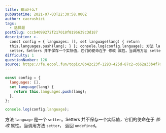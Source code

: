 ```yaml
---
title: 输出什么?
pubDatetime: 2021-07-03T22:30:58.000Z
author: caorushizi
tags:
  - 选择题
postSlug: cccb4099272f217018f8196639c3d187
description: >-
  const config = { languages: [], set language(lang) { return
  this.languages.push(lang); } }; console.log(config.language); 方法 language 是一个
  setter。Setters 并不保存一个实际值，它们的使命在于 修改 属性。当调用方法 setter， 返回 undefi
difficulty: 1
questionNumber: 126
source: https://fe.ecool.fun/topic/8b42c23f-1293-425d-87c2-c662a33b4f70
---
```


```javascript
const config = {
  languages: [],
  set language(lang) {
    return this.languages.push(lang);
  },
};

console.log(config.language);
```

方法 `language` 是一个 `setter`。Setters 并不保存一个实际值，它们的使命在于 _修改_ 属性。当调用方法 `setter`， 返回 `undefined`。
